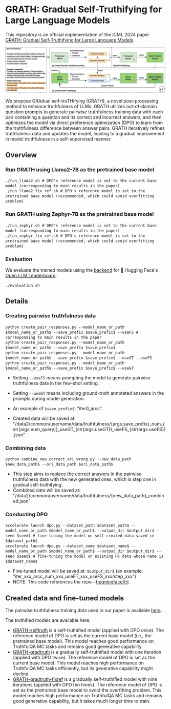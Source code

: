 # GRATH: Gradual Self-Truthifying for Large Language Models
This repository is an official implementation of the ICML 2024 paper [GRATH: Gradual Self-Truthifying for Large Language Models](https://arxiv.org/abs/2401.12292).

<img src="./figures/framework.png" alt="framework" style="zoom:50%;" />

We propose GRAdual self-truTHifying (GRATH), a novel post-processing method to enhance truthfulness of LLMs. GRATH utilizes out-of-domain question prompts to generate pairwise truthfulness training data with each pair containing a question and its correct and incorrect answers, and then optimizes the model via direct preference optimization (DPO) to learn from the truthfulness difference between answer pairs. GRATH iteratively refines truthfulness data and updates the model, leading to a gradual improvement in model truthfulness in a self-supervised manner.

## Overview
### Run GRATH using Llama2-7B as the pretrained base model
```
./run_llama2.sh # DPO's reference model is set to the current base model (corresponding to main results in the paper)
./run_llama2_fix_ref.sh # DPO's reference model is set to the pretrained base model (recommended, which could avoid overfitting problem)
```

### Run GRATH using Zephyr-7B as the pretrained base model
```
./run_zephyr.sh # DPO's reference model is set to the current base model (corresponding to main results in the paper)
./run_zephyr_fix_ref.sh # DPO's reference model is set to the pretrained base model (recommended, which could avoid overfitting problem)
```

### Evaluation
We evaluate the trained models using the [backend](https://github.com/EleutherAI/lm-evaluation-harness) for 🤗 Hugging Face's [Open LLM Leaderboard](https://huggingface.co/spaces/open-llm-leaderboard-old/open_llm_leaderboard).
```
./evaluation.sh 
```

## Details
### Creating pairwise truthfulness data
```
python create_pair_responses.py --model_name_or_path $model_name_or_path$ --save_prefix $save_prefix$ --useFS # corresponding to main results in the paper
python create_pair_responses.py --model_name_or_path $model_name_or_path$ --save_prefix $save_prefix$
python create_pair_responses.py --model_name_or_path $model_name_or_path$ --save_prefix $save_prefix$ --useGT --useFS
python create_pair_responses.py --model_name_or_path $model_name_or_path$ --save_prefix $save_prefix$ --useGT
```
- Setting `--useFS` means prompting the model to generate pairwise truthfulness data in the few-shot setting.

- Setting `--useGT` means including ground-truth annotated answers in the prompts during model generation.

- An example of `$save_prefix$`: "iter0_arcc".

- Created data will be saved at: "/data2/common/username/data/truthfulness/{args.save_prefix}\_num\_{str(args.num_query)}\_useGT\_{str(args.useGT)}\_useFS_{str(args.useFS)}.json"


### Combining data
```
python combine_new_correct_ori_wrong.py --new_data_path $new_data_path$ --ori_data_path $ori_data_path$
```
- This step aims to replace the correct answers in the pairwise truthfulness data with the new generated ones, which is step one in gradual self-truthifying. 
- Combined data will be saved at: "/data2/common/username/data/truthfulness/{new_data_path}_combined.json"

### Conducting DPO
```
accelerate launch dpo.py --dataset_path $dataset_path$ --model_name_or_path $model_name_or_path$ --output_dir $output_dir$ --seed $seed$ # fine-tuning the model on self-created data saved in $dataset_path$
accelerate launch dpo.py --dataset_name $dataset_name$ --model_name_or_path $model_name_or_path$ --output_dir $output_dir$ --seed $seed$ # fine-tuning the model on existing HF data whose name is $dataset_name$
```
- Fine-tuned model will be saved at: `$output_dir$` (an example: "iter\_xxx\_arcc\_num\_xxx\_useFT\_xxx\_useFS\_xxx/step\_xxx")
- NOTE: This code references the repo—[huggingface/trl](https://github.com/huggingface/trl/blob/main/examples/research_projects/stack_llama_2/scripts/dpo_llama2.py).


## Created data and fine-tuned models
The pairwise truthfulness training data used in our paper is available [here](https://huggingface.co/datasets/weixinchen/GRATH).

The truthified models are available here:
- [GRATH-selftruth](https://huggingface.co/weixinchen/GRATH-selftruth) is a self-truthified model (applied with DPO once). The reference model of DPO is set as the current base model (i.e., the pretrained base model). This model reaches good performance on TruthfulQA MC tasks and remains good generative capability.
- [GRATH-gradtruth](https://huggingface.co/weixinchen/GRATH-gradtruth) is a gradually self-truthified model with one iteration (applied with DPO twice). The reference model of DPO is set as the current base model. This model reaches high performance on TruthfulQA MC tasks efficiently, but its generative capability might decline.
- [GRATH-gradtruth-fixref](https://huggingface.co/weixinchen/GRATH-gradtruth-fixref) is a gradually self-truthified model with nine iterations (applied with DPO ten times). The reference model of DPO is set as the pretrained base model to avoid the overfitting problem. This model reaches high performance on TruthfulQA MC tasks and remains good generative capability, but it takes much longer time to train.

